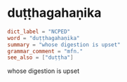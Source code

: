 # duṭṭhagahaṇika

``` toml
dict_label = "NCPED"
word = "duṭṭhagahaṇika"
summary = "whose digestion is upset"
grammar_comment = "mfn."
see_also = ["duṭṭha"]
```

whose digestion is upset

